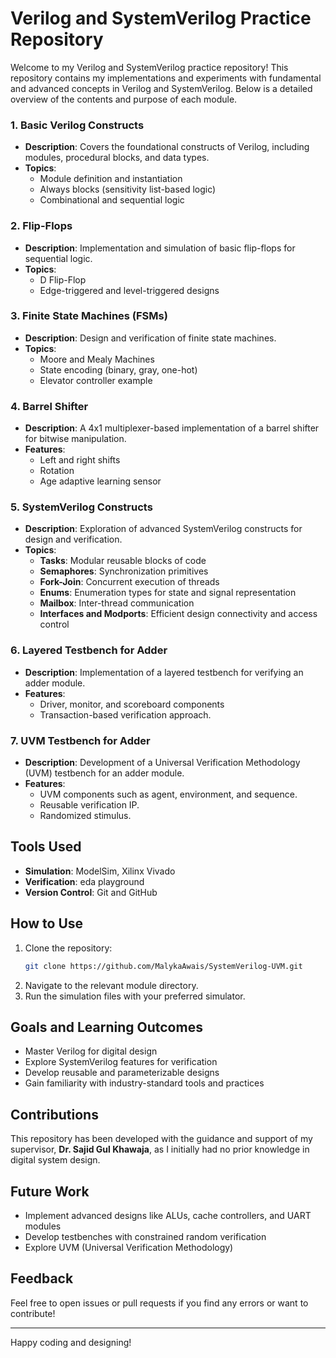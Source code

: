 # Verilog and SystemVerilog Practice Repository

Welcome to my Verilog and SystemVerilog practice repository! This repository contains my implementations and experiments with fundamental and advanced concepts in Verilog and SystemVerilog. Below is a detailed overview of the contents and purpose of each module.

### 1. **Basic Verilog Constructs**
   - **Description**: Covers the foundational constructs of Verilog, including modules, procedural blocks, and data types.
   - **Topics**:
     - Module definition and instantiation
     - Always blocks (sensitivity list-based logic)
     - Combinational and sequential logic

### 2. **Flip-Flops**
   - **Description**: Implementation and simulation of basic flip-flops for sequential logic.
   - **Topics**:
     - D Flip-Flop
     - Edge-triggered and level-triggered designs

### 3. **Finite State Machines (FSMs)**
   - **Description**: Design and verification of finite state machines.
   - **Topics**:
     - Moore and Mealy Machines
     - State encoding (binary, gray, one-hot)
     - Elevator controller example

### 4. **Barrel Shifter**
   - **Description**: A 4x1 multiplexer-based implementation of a barrel shifter for bitwise manipulation.
   - **Features**:
     - Left and right shifts
     - Rotation
     - Age adaptive learning sensor

### 5. **SystemVerilog Constructs**
   - **Description**: Exploration of advanced SystemVerilog constructs for design and verification.
   - **Topics**:
     - **Tasks**: Modular reusable blocks of code
     - **Semaphores**: Synchronization primitives
     - **Fork-Join**: Concurrent execution of threads
     - **Enums**: Enumeration types for state and signal representation
     - **Mailbox**: Inter-thread communication
     - **Interfaces and Modports**: Efficient design connectivity and access control
       
### 6. **Layered Testbench for Adder**
   - **Description**: Implementation of a layered testbench for verifying an adder module.
   - **Features**:
     - Driver, monitor, and scoreboard components
     - Transaction-based verification approach.

### 7. **UVM Testbench for Adder**
   - **Description**: Development of a Universal Verification Methodology (UVM) testbench for an adder module.
   - **Features**:
     - UVM components such as agent, environment, and sequence.
     - Reusable verification IP.
     - Randomized stimulus.

## Tools Used
- **Simulation**: ModelSim, Xilinx Vivado
- **Verification**: eda playground
- **Version Control**: Git and GitHub

## How to Use
1. Clone the repository:
   ```bash
   git clone https://github.com/MalykaAwais/SystemVerilog-UVM.git
   ```
2. Navigate to the relevant module directory.
3. Run the simulation files with your preferred simulator.

## Goals and Learning Outcomes
- Master Verilog for digital design
- Explore SystemVerilog features for verification
- Develop reusable and parameterizable designs
- Gain familiarity with industry-standard tools and practices

## Contributions
This repository has been developed with the guidance and support of my supervisor, **Dr. Sajid Gul Khawaja**, as I initially had no prior knowledge in digital system design.

## Future Work
- Implement advanced designs like ALUs, cache controllers, and UART modules
- Develop testbenches with constrained random verification
- Explore UVM (Universal Verification Methodology)

## Feedback
Feel free to open issues or pull requests if you find any errors or want to contribute! 

---

Happy coding and designing!
